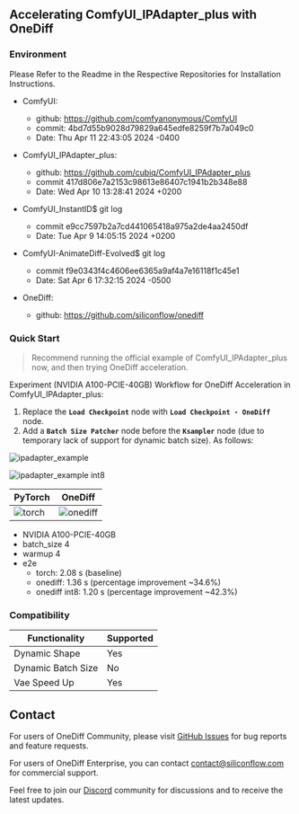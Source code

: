## Accelerating ComfyUI_IPAdapter_plus with OneDiff
### Environment
Please Refer to the Readme in the Respective Repositories for Installation Instructions.

- ComfyUI:
  - github: https://github.com/comfyanonymous/ComfyUI
  - commit: 4bd7d55b9028d79829a645edfe8259f7b7a049c0 
  - Date: Thu Apr 11 22:43:05 2024 -0400
  
- ComfyUI_IPAdapter_plus:
  - github: https://github.com/cubiq/ComfyUI_IPAdapter_plus
  - commit 417d806e7a2153c98613e86407c1941b2b348e88 
  - Date:  Wed Apr 10 13:28:41 2024 +0200

- ComfyUI_InstantID$ git log
  - commit e9cc7597b2a7cd441065418a975a2de4aa2450df 
  - Date:   Tue Apr 9 14:05:15 2024 +0200

- ComfyUI-AnimateDiff-Evolved$ git log
  - commit f9e0343f4c4606ee6365a9af4a7e16118f1c45e1 
  - Date:   Sat Apr 6 17:32:15 2024 -0500

- OneDiff:
  - github: https://github.com/siliconflow/onediff 

### Quick Start

> Recommend running the official example of ComfyUI_IPAdapter_plus now, and then trying OneDiff acceleration. 

Experiment (NVIDIA A100-PCIE-40GB) Workflow for OneDiff Acceleration in ComfyUI_IPAdapter_plus:

1. Replace the **`Load Checkpoint`** node with **`Load Checkpoint - OneDiff`** node. 
2. Add a **`Batch Size Patcher`** node before the **`Ksampler`** node (due to temporary lack of support for dynamic batch size).
As follows:

![ipadapter_example](https://github.com/siliconflow/onediff/assets/109639975/adb2df92-b0f0-4650-ae02-5fd458209b92)

![ipadapter_example int8](https://github.com/siliconflow/onediff/assets/109639975/009b2f84-37f2-4b29-a2be-d1091da00b98)

 | PyTorch                                                                                                | OneDiff                                                                                                  |
 | ------------------------------------------------------------------------------------------------------ | -------------------------------------------------------------------------------------------------------- |
 | ![torch](https://github.com/siliconflow/onediff/assets/109639975/b99838a6-2809-4e70-a4f2-966ba76c69d6) | ![onediff](https://github.com/siliconflow/onediff/assets/109639975/455741aa-d4e7-4b43-bfac-c5c52a66ac12) |

- NVIDIA A100-PCIE-40GB 
- batch_size 4
- warmup 4
- e2e
  - torch: 2.08 s (baseline)
  - onediff: 1.36 s (percentage improvement ~34.6%)
  - onediff int8: 1.20 s (percentage improvement ~42.3%) 


### Compatibility

| Functionality      | Supported |
| ------------------ | --------- |
| Dynamic Shape      | Yes       |
| Dynamic Batch Size | No        |
| Vae Speed Up       | Yes       |

## Contact

For users of OneDiff Community, please visit [GitHub Issues](https://github.com/siliconflow/onediff/issues) for bug reports and feature requests.

For users of OneDiff Enterprise, you can contact contact@siliconflow.com for commercial support.

Feel free to join our [Discord](https://discord.gg/RKJTjZMcPQ) community for discussions and to receive the latest updates.
